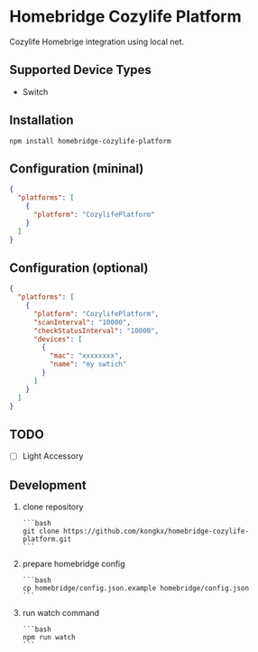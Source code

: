 # Homebridge Cozylife Platform

Cozylife Homebrige integration using local net.

## Supported Device Types

- Switch

## Installation

```
npm install homebridge-cozylife-platform
```

## Configuration (mininal)

```json
{
  "platforms": [
    {
      "platform": "CozylifePlatform"
    }
  ]
}
```

## Configuration (optional)

```json
{
  "platforms": [
    {
      "platform": "CozylifePlatform",
      "scanInterval": "10000",
      "checkStatusInterval": "10000",
      "devices": [
        {
          "mac": "xxxxxxxx",
          "name": "my swtich"
        }
      ]
    }
  ]
}
```

## TODO

- [ ] Light Accessory

## Development

1.  clone repository

        ```bash
        git clone https://github.com/kongkx/homebridge-cozylife-platform.git
        ```

2.  prepare homebridge config

        ```bash
        cp homebridge/config.json.example homebridge/config.json
        ```

3.  run watch command

        ```bash
        npm run watch
        ```
